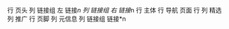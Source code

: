 行 页头
    列 链接组 左
        链接*n
    列 链接组 右
        链接*n
行 主体
    行 导航 页面
    行
        列 精选
        列 推广
行 页脚
    列 元信息
    列 链接组
        链接*n
